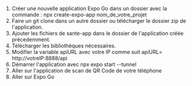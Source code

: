 1. Créer une nouvelle application Expo Go dans un dossier avec la commande : npx create-expo-app nom_de_votre_projet
2. Faire un git clone dans un autre dossier ou télécharger le dossier zip de l'application.
3. Ajouter les fichiers de sante-app dans le dossier de l'application créée précedemment.
4. Télécharger les bibliothèques nécessaires.
5. Modifier la variable apiURL avec votre IP comme suit apiURL= http://votreIP:8888/api
6. Démarrer l'application avec npx expo start --tunnel
7. Aller sur l'application de scan de QR Code de votre téléphone
8. Aller sur Expo Go 

